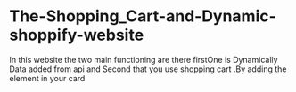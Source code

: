 # The-Shopping_Cart-and-Dynamic-shoppify-website
In this website the two main functioning are there firstOne is Dynamically Data added from api and Second that you use shopping cart .By adding the element in your card
